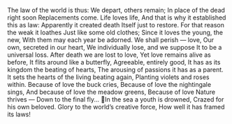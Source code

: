 The law of the world is thus:
We depart, others remain;
In place of the dead right soon
Replacements come.
Life loves life,
And that is why it established this as law:
Apparently it created death
Itself just to restore.
For that reason the weak it loathes
Just like some old clothes;
Since it loves the young, the new,
With them may each year be adorned.
We shall perish — love,
Our own, secreted in our heart,
We individually lose, and we suppose
It to be a universal loss.
After death we are lost to love,
Yet love remains alive as before,
It flits around like a butterfly,
Agreeable, entirely good,
It has as its kingdom the beating of hearts,
The arousing of passions it has as a parent.
It sets the hearts of the living beating again,
Planting violets and roses within.
Because of love the buck cries,
Because of love the nightingale sings,
And because of love the meadow greens,
Because of love Nature thrives —
Down to the final fly...
In the sea a youth is drowned,
Crazed for his own beloved.
Glory to the world’s creative force,
How well it has framed its laws!
